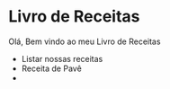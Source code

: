 # Livro de Receitas 

Olá, Bem vindo ao meu Livro de Receitas

- Listar nossas receitas
- Receita de Pavê
- 
